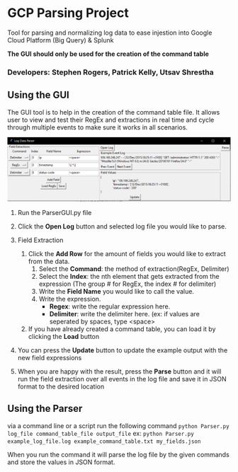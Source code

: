 # GCP Parsing Project
Tool for parsing and normalizing log data to ease injestion into Google Cloud Platform (Big Query) & Splunk

**The GUI should only be used for the creation of the command table**

### Developers: Stephen Rogers, Patrick Kelly, Utsav Shrestha


## Using the GUI
The GUI tool is to help in the creation of the command table file. It allows user to view and test their RegEx and extractions in real time and cycle through multiple events to make sure it works in all scenarios. 

![GUI](https://github.com/srgers10/GCPParsingProject/blob/master/Other/pics/Capture.PNG)
1. Run the ParserGUI.py file
1. Click the **Open Log** button and selected log file you would like to parse.

1. Field Extraction
   1. Click the **Add Row** for the amount of fields you would like to extract from the data.
      1. Select the **Command**: the method of extraction(RegEx, Delimiter)
      1. Select the **Index**: the nth element that gets extracted from the expression (The group # for RegEx, the index # for delimiter)
      1. Write the **Field Name** you would like to call the value.
      1. Write the expression. 
         * **Regex**: write the regular expression here.
         * **Delimiter**: write the delimiter here. (ex: if values are seperated by spaces, type \<space\>
   1. If you have already created a command table, you can load it by clicking the **Load** button
   
1. You can press the **Update** button to update the example output with the new field expressions
1. When you are happy with the result, press the **Parse** button and it will run the field extraction over all events in the log file and save it in JSON format to the desired location

## Using the Parser

via a command line or a script run the following command
`python Parser.py log_file command_table_file output_file`
ex:
`python Parser.py example_log_file.log example_command_table.txt my_fields.json`

When you run the command it will parse the log file by the given commands and store the values in JSON format.
